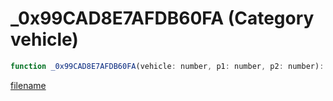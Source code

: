 # _0x99CAD8E7AFDB60FA (Category vehicle)

```js
function _0x99CAD8E7AFDB60FA(vehicle: number, p1: number, p2: number): void
```

[filename](_0x99CAD8E7AFDB60FA_m.md ':include')
